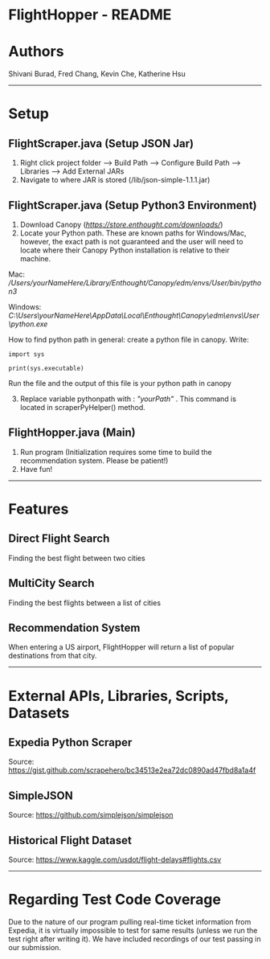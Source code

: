 # FlightHopper - README

# Authors
Shivani Burad, Fred Chang, Kevin Che, Katherine Hsu

--------------------------------------------------------------
# Setup

## FlightScraper.java (Setup JSON Jar)
1. Right click project folder --> Build Path --> Configure Build Path --> Libraries --> Add External JARs
2. Navigate to where JAR is stored (/lib/json-simple-1.1.1.jar)

## FlightScraper.java (Setup Python3 Environment)
1. Download Canopy (*https://store.enthought.com/downloads/*)
2. Locate your Python path. These are known paths for Windows/Mac, however, the exact path is not guaranteed and the user will need to locate where their Canopy Python installation is relative to their machine.

 Mac: */Users/yourNameHere/Library/Enthought/Canopy/edm/envs/User/bin/python3*

 Windows: *C:\\Users\\yourNameHere\\AppData\\Local\\Enthought\\Canopy\\edm\\envs\\User\\python.exe*

 How to find python path in general: create a python file in canopy. Write:

 `import sys`

 `print(sys.executable)`

 Run the file and the output of this file is your python path in canopy

3. Replace variable pythonpath with : *"yourPath"* . This command is located in scraperPyHelper() method.

## FlightHopper.java (Main)
1. Run program (Initialization requires some time to build the recommendation system. Please be patient!)
2. Have fun!

--------------------------------------------------------------
# Features

## Direct Flight Search
Finding the best flight between two cities

## MultiCity Search
Finding the best flights between a list of cities

## Recommendation System
When entering a US airport, FlightHopper will return a list of popular destinations from that city.


--------------------------------------------------------------
# External APIs, Libraries, Scripts, Datasets

## Expedia Python Scraper
Source: https://gist.github.com/scrapehero/bc34513e2ea72dc0890ad47fbd8a1a4f

## SimpleJSON
Source: https://github.com/simplejson/simplejson

## Historical Flight Dataset
Source: https://www.kaggle.com/usdot/flight-delays#flights.csv


--------------------------------------------------------------

# Regarding Test Code Coverage
Due to the nature of our program pulling real-time ticket information from Expedia, it is virtually impossible to test for same results (unless we run the test right after writing it). We have included recordings of our test passing in our submission.
